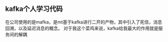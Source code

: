 ## kafka个人学习代码
在公司使用的是mafka，是mt基于kafka进行二开的产物，其中引入了死信，消息回溯，以及延迟消息的概念。
对于我这个菜鸡来说，kafka给我最大的作用就是服务间的解耦

